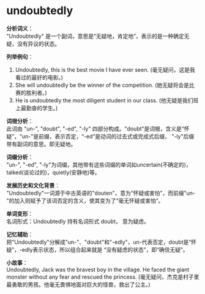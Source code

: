 # undoubtedly

**分析词义**：  
"Undoubtedly" 是一个副词，意思是“无疑地，肯定地”，表示的是一种确定无疑，没有异议的状态。

  

**列举例句**：

  

1.  Undoubtedly, this is the best movie I have ever seen. (毫无疑问，这是我看过的最好的电影。)
2.  She will undoubtedly be the winner of the competition. (她无疑将会是比赛的胜利者。)
3.  He is undoubtedly the most diligent student in our class. (他无疑是我们班上最勤奋的学生。)

  

**词根分析**：  
此词由 "un-", "doubt", "-ed", "-ly" 四部分构成。"doubt"是词根，含义是“怀疑”，"un-"是前缀，表示否定，“-ed”是动词的过去式或完成式后缀， "-ly"后缀带有副词的意思。即无疑地。

  

**词缀分析**：  
"un-", "-ed", "-ly"为词缀，其他带有这些词缀的单词如uncertain(不确定的)，talked(谈论过的)，quietly(安静地)等。

  

**发展历史和文化背景**：  
"Undoubtedly"一词源于中古英语的"douten"，意为“怀疑或害怕"，而前缀"un-"的加入则赋予了该词否定的含义，使其变为了“毫无怀疑或害怕”。

  

**单词变形**：  
名词形式：Undoubtedly 持有名词形式 doubt， 意为疑虑。

  

**记忆辅助**：  
把"Undoubtedly"分解成"un-"、"doubt"和"-edly"，un-代表否定，doubt是“怀疑”，-edly表示状态，所以组合起来就是 “没有疑虑的状态”，即“确信无疑”。

  

**小故事**：  
Undoubtedly, Jack was the bravest boy in the village. He faced the giant monster without any fear and rescued the princess. (毫无疑问，杰克是村子里最勇敢的男孩。他毫无畏惧地面对巨大的怪兽，救出了公主。)
